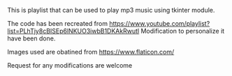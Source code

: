 This is playlist that can be used to play mp3 music using tkinter module.

The code has been recreated from https://www.youtube.com/playlist?list=PLhTjy8cBISEp6lNKUO3iwbB1DKAkRwutl
Modification to personalize it have been done.

Images used are obatined from https://www.flaticon.com/

Request for any modifications are welcome
